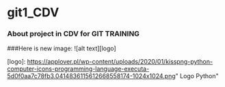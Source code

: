 # git1_CDV

### About project in CDV for GIT TRAINING

###Here is new image:
![alt text][logo]

[logo]: https://applover.pl/wp-content/uploads/2020/01/kisspng-python-computer-icons-programming-language-executa-5d0f0aa7c78fb3.0414836115612668558174-1024x1024.png" Logo Python"


